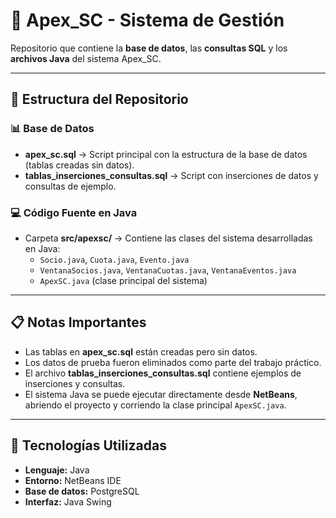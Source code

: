 # 🧩 Apex_SC - Sistema de Gestión

Repositorio que contiene la **base de datos**, las **consultas SQL** y los **archivos Java** del sistema Apex_SC.

---

## 📁 Estructura del Repositorio

### 📊 Base de Datos
- **apex_sc.sql** → Script principal con la estructura de la base de datos (tablas creadas sin datos).  
- **tablas_inserciones_consultas.sql** → Script con inserciones de datos y consultas de ejemplo.

### 💻 Código Fuente en Java
- Carpeta **src/apexsc/** → Contiene las clases del sistema desarrolladas en Java:
  - `Socio.java`, `Cuota.java`, `Evento.java`
  - `VentanaSocios.java`, `VentanaCuotas.java`, `VentanaEventos.java`
  - `ApexSC.java` (clase principal del sistema)

---

## 📋 Notas Importantes
- Las tablas en **apex_sc.sql** están creadas pero sin datos.  
- Los datos de prueba fueron eliminados como parte del trabajo práctico.  
- El archivo **tablas_inserciones_consultas.sql** contiene ejemplos de inserciones y consultas.  
- El sistema Java se puede ejecutar directamente desde **NetBeans**, abriendo el proyecto y corriendo la clase principal `ApexSC.java`.

---

## 🔧 Tecnologías Utilizadas
- **Lenguaje:** Java  
- **Entorno:** NetBeans IDE  
- **Base de datos:** PostgreSQL 
- **Interfaz:** Java Swing  

